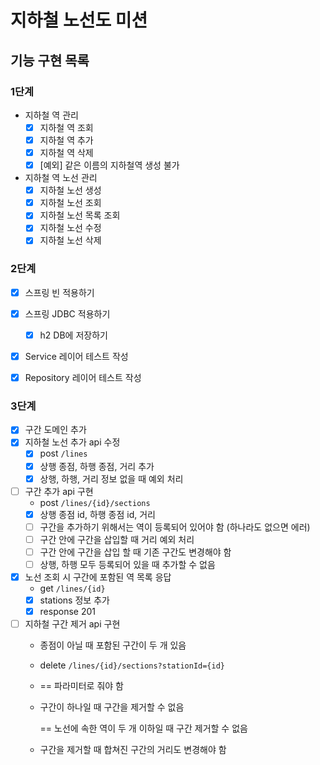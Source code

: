 # 지하철 노선도 미션

## 기능 구현 목록
### 1단계 
- 지하철 역 관리
    - [x] 지하철 역 조회
    - [x] 지하철 역 추가
    - [x] 지하철 역 삭제
    - [x] [예외] 같은 이름의 지하철역 생성 불가
- 지하철 역 노선 관리
    - [x] 지하철 노선 생성
    - [x] 지하철 노선 조회
    - [x] 지하철 노선 목록 조회
    - [x] 지하철 노선 수정
    - [x] 지하철 노선 삭제

### 2단계
- [x]  스프링 빈 적용하기
- [x] 스프링 JDBC 적용하기
    - [x] h2 DB에 저장하기
- [x] Service 레이어 테스트 작성
- [x] Repository 레이어 테스트 작성


### 3단계
- [x] 구간 도메인 추가
- [x]  지하철 노선 추가 api 수정
    - [x] post `/lines`
    - [x] 상행 종점, 하행 종점, 거리 추가
    - [x] 상행, 하행, 거리 정보 없을 때 예외 처리
- [ ]  구간 추가 api 구현
    - post `/lines/{id}/sections`
    - [x] 상행 종점 id, 하행 종점 id, 거리
    - [ ] 구간을 추가하기 위해서는 역이 등록되어 있어야 함 (하나라도 없으면 에러)
    - [ ] 구간 안에 구간을 삽입할 때 거리 예외 처리
    - [ ] 구간 안에 구간을 삽입 할 때 기존 구간도 변경해야 함
    - [ ] 상행, 하행 모두 등록되어 있을 때 추가할 수 없음
- [x]  노선 조회 시 구간에 포함된 역 목록 응답
    - get `/lines/{id}`
    - [x] stations 정보 추가
    - [x] response 201
- [ ]  지하철 구간 제거 api 구현
    - 종점이 아닐 때 포함된 구간이 두 개 있음
    - delete `/lines/{id}/sections?stationId={id}`
    - == 파라미터로 줘야 함
    - 구간이 하나일 때 구간을 제거할 수 없음
  
      == 노선에 속한 역이 두 개 이하일 때 구간 제거할 수 없음
    - 구간을 제거할 때 합쳐진 구간의 거리도 변경해야 함